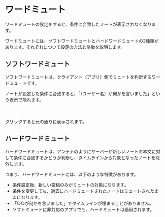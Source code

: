 # ワードミュート

ワードミュートの設定をすると、条件に合致したノートが表示されなくなります。

ワードミュートには、ソフトワードミュートとハードワードミュートの2種類があります。それぞれについて設定の方法と挙動を説明します。

## ソフトワードミュート

ソフトワードミュートは、クライアント（アプリ）側でミュートを判断するワードミュートです。

ノートが設定した条件に合致すると、「（ユーザー名）が何かを言いました」という表示で隠れます。\
\
\
\
クリックすると元の通りに表示されます。

## ハードワードミュート

ハードワードミュートは、アンテナのようにサーバーが新しいノートの本文に対して条件に合致するかどうか判断し、タイムラインから対象となったノートを除外します。

つまり、ハードワードミュートには、以下のような特徴があります。

- 条件設定後、新しい投稿のみがミュートの対象になります。
- 条件を変更しても、過去にハードミュートされたノートはミュートされたままになります。
- 「○○が何かを言いました」でタイムラインが埋まることがありません。
- ソフトミュートに非対応のアプリでも、ハードミュートは適用されます。
